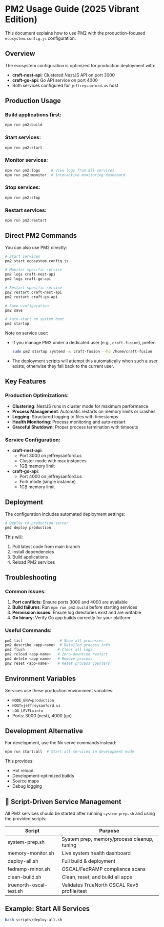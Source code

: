 # PM2 Usage Guide (2025 Vibrant Edition)

This document explains how to use PM2 with the production-focused `ecosystem.config.js` configuration.

## Overview

The ecosystem configuration is optimized for production deployment with:
- **craft-nest-api**: Clustered NestJS API on port 3000
- **craft-go-api**: Go API service on port 4000
- Both services configured for `jeffreysanford.us` host

## Production Usage

### Build applications first:
```bash
npm run pm2:build
```

### Start services:
```bash
npm run pm2:start
```

### Monitor services:
```bash
npm run pm2:logs     # View logs from all services
npm run pm2:monitor  # Interactive monitoring dashboard
```

### Stop services:
```bash
npm run pm2:stop
```

### Restart services:
```bash
npm run pm2:restart
```

## Direct PM2 Commands

You can also use PM2 directly:

```bash
# Start services
pm2 start ecosystem.config.js

# Monitor specific service
pm2 logs craft-nest-api
pm2 logs craft-go-api

# Restart specific service
pm2 restart craft-nest-api
pm2 restart craft-go-api

# Save configuration
pm2 save

# Auto-start on system boot
pm2 startup
```

Note on service user:

- If you manage PM2 under a dedicated user (e.g., `craft-fusion`), prefer:

  ```bash
  sudo pm2 startup systemd -u craft-fusion --hp /home/craft-fusion
  ```

- The deployment scripts will attempt this automatically when such a user exists; otherwise they fall back to the current user.

## Key Features

### Production Optimizations:
- **Clustering**: NestJS runs in cluster mode for maximum performance
- **Process Management**: Automatic restarts on memory limits or crashes
- **Logging**: Structured logging to files with timestamps
- **Health Monitoring**: Process monitoring and auto-restart
- **Graceful Shutdown**: Proper process termination with timeouts

### Service Configuration:
- **craft-nest-api**: 
  - Port 3000 on jeffreysanford.us
  - Cluster mode with max instances
  - 1GB memory limit
- **craft-go-api**: 
  - Port 4000 on jeffreysanford.us
  - Fork mode (single instance)
  - 1GB memory limit

## Deployment

The configuration includes automated deployment settings:

```bash
# Deploy to production server
pm2 deploy production
```

This will:
1. Pull latest code from main branch
2. Install dependencies
3. Build applications
4. Reload PM2 services

## Troubleshooting

### Common Issues:

1. **Port conflicts**: Ensure ports 3000 and 4000 are available
2. **Build failures**: Run `npm run pm2:build` before starting services
3. **Permission issues**: Ensure log directories exist and are writable
4. **Go binary**: Verify Go app builds correctly for your platform

### Useful Commands:

```bash
pm2 list                 # Show all processes
pm2 describe <app-name>  # Detailed process info
pm2 flush               # Clear all logs
pm2 reload <app-name>   # Zero-downtime restart
pm2 delete <app-name>   # Remove process
pm2 reset <app-name>    # Reset process counters
```

## Environment Variables

Services use these production environment variables:

- `NODE_ENV=production`
- `HOST=jeffreysanford.us`
- `LOG_LEVEL=info`
- Ports: 3000 (nest), 4000 (go)

## Development Alternative

For development, use the Nx serve commands instead:

```bash
npm run start:all  # Start all services in development mode
```

This provides:
- Hot reload
- Development-optimized builds
- Source maps
- Debug logging

## 🚦 Script-Driven Service Management
All PM2 services should be started after running `system-prep.sh` and using the provided scripts:

| Script                  | Purpose                                      |
|-------------------------|----------------------------------------------|
| system-prep.sh          | System prep, memory/process cleanup, tuning  |
| memory-monitor.sh       | Live system health dashboard                 |
| deploy-all.sh           | Full build & deployment                      |
| fedramp-minor.sh        | OSCAL/FedRAMP compliance scans               |
| clean-build.sh          | Clean, reset, and build all apps             |
| truenorth-oscal-test.sh   | Validates TrueNorth OSCAL Rev5 profile/test         |

## Example: Start All Services
```bash
bash scripts/deploy-all.sh
```
